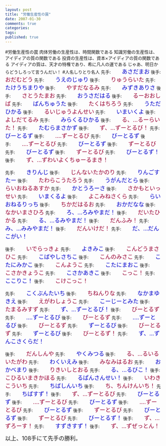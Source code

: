 ```yaml
---
layout: post
title: "労働生産性の罠"
date: 2007-01-30
comments: true
categories:
tags:
published: true
---
```


#労働生産性の罠
肉体労働の生産性は、時間関数である
知識労働の生産性は、アイディアの質の関数である
投資の生産性は、資本×アイディアの質の関数である
アイディアの質は、天才の特権であり、希に凡人の運である
じゃあ、明日からどうしろって言うんだい！
#人名しりとり名人
先手:<span style="font-size:large;color:#0000CC;">　　あさだまお</span>
後手:<span style="font-size:large;color:#990033;">　　おだむどう</span>
先手:<span style="font-size:large;color:#0000CC;">　　うえのじゅり</span>
後手:<span style="font-size:large;color:#990033;">　　りゅうらいた</span>
先手:<span style="font-size:large;color:#0000CC;">　　たけうちまりや</span>
後手:<span style="font-size:large;color:#990033;">　　やすだなるみ</span>
先手:<span style="font-size:large;color:#0000CC;">　　みずきありさ</span>
後手:<span style="font-size:large;color:#990033;">　　さとうたまお</span>
先手:<span style="font-size:large;color:#0000CC;">　　おうさだはる</span>
後手:<span style="font-size:large;color:#990033;">　　るーおおしば</span>
先手:<span style="font-size:large;color:#0000CC;">　　ばんちゅうた</span>
後手:<span style="font-size:large;color:#990033;">　　たくはちろう</span>
先手:<span style="font-size:large;color:#0000CC;">　　うただひかる</span>
後手:<span style="font-size:large;color:#990033;">　　るいじゅうよんせい</span>
先手:<span style="font-size:large;color:#0000CC;">　　いまいくよ</span>
後手:<span style="font-size:large;color:#990033;">　　よしだてるみ</span>
先手:<span style="font-size:large;color:#0000CC;">　　みらくるひかる</span>
後手:<span style="font-size:large;color:#990033;">　　る、...るーらいた！</span>
先手:<span style="font-size:large;color:#0000CC;">　　たむらまさかず</span>
後手:<span style="font-size:large;color:#990033;">　　ず、...ずーとるび！</span>
先手:<span style="font-size:large;color:#0000CC;">　　びーとるず</span>
後手:<span style="font-size:large;color:#990033;">　　....ずーとるび</span>
先手:<span style="font-size:large;color:#0000CC;">　　びーとるず</span>
後手:<span style="font-size:large;color:#990033;">　　....ずーとるび</span>
先手:<span style="font-size:large;color:#0000CC;">　　びーとるず</span>
後手:<span style="font-size:large;color:#990033;">　　ずーとるび</span>
先手:<span style="font-size:large;color:#0000CC;">　　びーとるず</span>
後手:<span style="font-size:large;color:#990033;">　　ずーとるび</span>
先手:<span style="font-size:large;color:#0000CC;">　　びーとるず！</span>
後手:<span style="font-size:large;color:#990033;">　　ず、...ずわいよくちゅーるまき！</span>


先手:<span style="font-size:large;color:#0000CC;">　　きりんじ</span>
後手:<span style="font-size:large;color:#990033;">　　じんないたかのり</span>
先手:<span style="font-size:large;color:#0000CC;">　　りんごすたー</span>
後手:<span style="font-size:large;color:#990033;">　　たわらこうたろう</span>
先手:<span style="font-size:large;color:#0000CC;">　　うがんだとら</span>
後手:<span style="font-size:large;color:#990033;">　　らいおねるあすか</span>
先手:<span style="font-size:large;color:#0000CC;">　　かとうろーさ</span>
後手:<span style="font-size:large;color:#990033;">　　さかもといっせい</span>
先手:<span style="font-size:large;color:#0000CC;">　　いまくるよ</span>
後手:<span style="font-size:large;color:#990033;">　　よこみねさくら</span>
先手:<span style="font-size:large;color:#0000CC;">　　らいおねるりっち</span>
後手:<span style="font-size:large;color:#990033;">　　ちかだはるお</span>
先手:<span style="font-size:large;color:#0000CC;">　　おかだなな</span>
後手:<span style="font-size:large;color:#990033;">　　なかいまさひろ</span>
先手:<span style="font-size:large;color:#0000CC;">　　ろ、...ろみやまだ！</span>
後手:<span style="font-size:large;color:#990033;">　　だいたひかる</span>
先手:<span style="font-size:large;color:#0000CC;">　　る、...るみやまだ！</span>
後手:<span style="font-size:large;color:#990033;">　　だんふみ！</span>
先手:<span style="font-size:large;color:#0000CC;">　　み、...みみやまだ！</span>
後手:<span style="font-size:large;color:#990033;">　　だんいけだ！</span>
先手:<span style="font-size:large;color:#0000CC;">　　だ、...だんこがい！</span>


後手:<span style="font-size:large;color:#990033;">　　いでらっきょ</span>
先手:<span style="font-size:large;color:#0000CC;">　　よきみこ</span>
後手:<span style="font-size:large;color:#990033;">　　こんどうまさひこ</span>
先手:<span style="font-size:large;color:#0000CC;">　　こばやしさちこ</span>
後手:<span style="font-size:large;color:#990033;">　　こんのみさこ</span>
先手:<span style="font-size:large;color:#0000CC;">　　こたにみかこ</span>
後手:<span style="font-size:large;color:#990033;">　　こんようこ</span>
先手:<span style="font-size:large;color:#0000CC;">　　こたにまおこ</span>
後手:<span style="font-size:large;color:#990033;">　　こさかきょうこ</span>
先手:<span style="font-size:large;color:#0000CC;">　　こさかあきこ</span>
後手:<span style="font-size:large;color:#990033;">　　こっこ！</span>
先手:<span style="font-size:large;color:#0000CC;">　　ここりこ！</span>
後手:<span style="font-size:large;color:#990033;">　　こけこっこ！</span>


先手:<span style="font-size:large;color:#0000CC;">　　こくぶんたいち</span>
後手:<span style="font-size:large;color:#990033;">　　ちねんりな</span>
先手:<span style="font-size:large;color:#0000CC;">　　なかまゆきえ</span>
後手:<span style="font-size:large;color:#990033;">　　えがわしょうこ</span>
先手:<span style="font-size:large;color:#0000CC;">　　こーじーとみた</span>
後手:<span style="font-size:large;color:#990033;">　　たまるみすず</span>
先手:<span style="font-size:large;color:#0000CC;">　　ず、...ずーとるび！</span>
後手:<span style="font-size:large;color:#990033;">　　びーとるず</span>
先手:<span style="font-size:large;color:#0000CC;">　　....ずーとるび</span>
後手:<span style="font-size:large;color:#990033;">　　びーとるず</span>
先手:<span style="font-size:large;color:#0000CC;">　　....ずーとるび</span>
後手:<span style="font-size:large;color:#990033;">　　びーとるず</span>
先手:<span style="font-size:large;color:#0000CC;">　　ずーとるび</span>
後手:<span style="font-size:large;color:#990033;">　　びーとるず</span>
先手:<span style="font-size:large;color:#0000CC;">　　ずーとるび</span>
後手:<span style="font-size:large;color:#990033;">　　びーとるず！</span>
先手:<span style="font-size:large;color:#0000CC;">　　ず、...ずんこさくらだ！</span>


後手:<span style="font-size:large;color:#990033;">　　だんしんや</span>
先手:<span style="font-size:large;color:#0000CC;">　　やくみつる</span>
後手:<span style="font-size:large;color:#990033;">　　る、...るいるいたがわ</span>
先手:<span style="font-size:large;color:#0000CC;">　　わくいえみ</span>
後手:<span style="font-size:large;color:#990033;">　　みなみはるお</span>
先手:<span style="font-size:large;color:#0000CC;">　　おかべまり</span>
後手:<span style="font-size:large;color:#990033;">　　りきいしとおる</span>
先手:<span style="font-size:large;color:#0000CC;">　　る、...るびこ！</span>
後手:<span style="font-size:large;color:#990033;">　　こひるいまきかほる</span>
先手:<span style="font-size:large;color:#0000CC;">　　るぱんさんせい！</span>
後手:<span style="font-size:large;color:#990033;">　　いわきこういち</span>
先手:<span style="font-size:large;color:#0000CC;">　　ちばしんいち</span>
後手:<span style="font-size:large;color:#990033;">　　ち、ちんけんいち！</span>
先手:<span style="font-size:large;color:#0000CC;">　　ちばすず！</span>
後手:<span style="font-size:large;color:#990033;">　　ず、...ずーとるび</span>
先手:<span style="font-size:large;color:#0000CC;">　　びーとるず</span>
後手:<span style="font-size:large;color:#990033;">　　....ずーとるび</span>
先手:<span style="font-size:large;color:#0000CC;">　　びーとるず</span>
後手:<span style="font-size:large;color:#990033;">　　....ずーとるび</span>
先手:<span style="font-size:large;color:#0000CC;">　　びーとるず</span>
後手:<span style="font-size:large;color:#990033;">　　ずーとるび</span>
先手:<span style="font-size:large;color:#0000CC;">　　びーとるず</span>
後手:<span style="font-size:large;color:#990033;">　　ずーとるび</span>
先手:<span style="font-size:large;color:#0000CC;">　　びーとるず！</span>
後手:<span style="font-size:large;color:#990033;">　　ず、...ずろーす！</span>
先手:<span style="font-size:large;color:#0000CC;">　　すずきすず！</span>
後手:<span style="font-size:large;color:#990033;">　　ず、...ずぜっとん！</span>

<span style="font-size:large;">以上、108手にて先手の勝利。</span>
